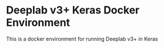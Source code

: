 # Deeplab v3+ Keras Docker Environment

This is a docker environment for running Deeplab v3+ in Keras
